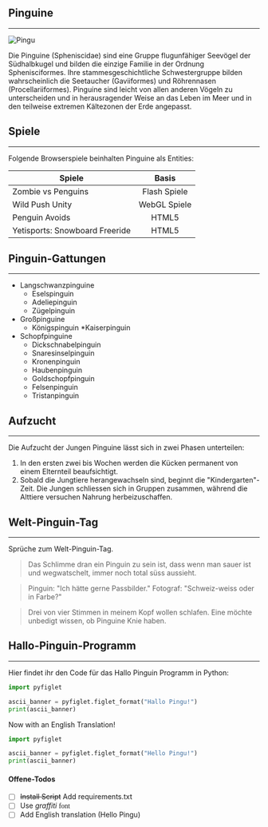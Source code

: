 <article class=*markdown-body*>

# Pinguine
___

![Pingu](https://user-content.gitlab-static.net/82e30871822df67c271577ef1a5eb7cb5563d481/68747470733a2f2f75706c6f61642e77696b696d656469612e6f72672f77696b6970656469612f636f6d6d6f6e732f7468756d622f612f61312f46616c6b6c616e645f49736c616e64735f50656e6775696e735f33362e6a70672f33303070782d46616c6b6c616e645f49736c616e64735f50656e6775696e735f33362e6a7067)

Die Pinguine (Spheniscidae) sind eine Gruppe flugunfähiger Seevögel der Südhalbkugel und bilden die einzige Familie in der Ordnung Sphenisciformes. Ihre stammesgeschichtliche Schwestergruppe bilden wahrscheinlich die Seetaucher (Gaviiformes) und Röhrennasen (Procellariiformes). Pinguine sind leicht von allen anderen Vögeln zu unterscheiden und in herausragender Weise an das Leben im Meer und in den teilweise extremen Kältezonen der Erde angepasst.


## Spiele
___
Folgende Browserspiele beinhalten Pinguine als Entities:

 Spiele| Basis   
 -- |:--:
Zombie vs Penguins|	Flash Spiele
Wild Push	Unity| WebGL Spiele
Penguin Avoids|	HTML5
Yetisports: Snowboard Freeride|	HTML5

## Pinguin-Gattungen
___
* Langschwanzpinguine
  * Eselspinguin
  * Adeliepinguin
  * Zügelpinguin
* Großpinguine
  * Königspinguin
  *Kaiserpinguin
* Schopfpinguine
  * Dickschnabelpinguin
  * Snaresinselpinguin
  * Kronenpinguin
  * Haubenpinguin
  * Goldschopfpinguin
  * Felsenpinguin
  * Tristanpinguin

## Aufzucht
___
Die Aufzucht der Jungen Pinguine lässt sich in zwei Phasen unterteilen:

1. In den ersten zwei bis Wochen werden die Kücken permanent von einem Elternteil beaufsichtigt.
1. Sobald die Jungtiere herangewachseln sind, beginnt die "Kindergarten"-Zeit. Die Jungen schliessen sich in Gruppen zusammen, während die Alttiere versuchen Nahrung herbeizuschaffen.

## Welt-Pinguin-Tag
___
Sprüche zum Welt-Pinguin-Tag.

>Das Schlimme dran ein Pinguin zu sein ist, dass wenn man sauer ist und wegwatschelt, immer noch total süss aussieht.

>Pinguin: "Ich hätte gerne Passbilder." Fotograf: "Schweiz-weiss oder in Farbe?"

>Drei von vier Stimmen in meinem Kopf wollen schlafen. Eine möchte unbedigt wissen, ob Pinguine Knie haben.

## Hallo-Pinguin-Programm
___
Hier findet ihr den Code für das Hallo Pinguin Programm in Python:

```Python
import pyfiglet

ascii_banner = pyfiglet.figlet_format("Hallo Pingu!")
print(ascii_banner)
```
Now with an English Translation!
```Python
import pyfiglet

ascii_banner = pyfiglet.figlet_format("Hello Pingu!")
print(ascii_banner)
```
#### Offene-Todos

- [ ] ~~Install Script~~ Add requirements.txt
- [ ] Use _graffiti_ <span style="font-family:graffiti"> font
- [ ] Add English translation (Hello Pingu)
